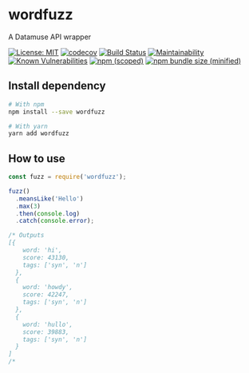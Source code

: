 # wordfuzz

A Datamuse API wrapper

[![License: MIT](https://img.shields.io/badge/License-MIT-yellow.svg)](https://opensource.org/licenses/MIT)
[![codecov](https://codecov.io/gh/molamk/wordfuzz/branch/master/graph/badge.svg)](https://codecov.io/gh/molamk/wordfuzz)
[![Build Status](https://travis-ci.com/molamk/wordfuzz.svg?branch=master)](https://travis-ci.com/molamk/wordfuzz)
[![Maintainability](https://api.codeclimate.com/v1/badges/29acd35d15206058f8ff/maintainability)](https://codeclimate.com/github/molamk/wordfuzz/maintainability)
[![Known Vulnerabilities](https://snyk.io/test/github/molamk/wordfuzz/badge.svg?targetFile=package.json)](https://snyk.io/test/github/molamk/wordfuzz?targetFile=package.json)
[![npm (scoped)](https://img.shields.io/npm/v/wordfuzz.svg)](https://www.npmjs.com/package/wordfuzz)
[![npm bundle size (minified)](https://img.shields.io/bundlephobia/min/wordfuzz.svg)](https://www.npmjs.com/package/wordfuzz)

## Install dependency

```bash
# With npm
npm install --save wordfuzz

# With yarn
yarn add wordfuzz
```

## How to use

```javascript
const fuzz = require('wordfuzz');

fuzz()
  .meansLike('Hello')
  .max(3)
  .then(console.log)
  .catch(console.error);

/* Outputs
[{
    word: 'hi',
    score: 43130,
    tags: ['syn', 'n']
  },
  {
    word: 'howdy',
    score: 42247,
    tags: ['syn', 'n']
  },
  {
    word: 'hullo',
    score: 39883,
    tags: ['syn', 'n']
  }
]
/*
```